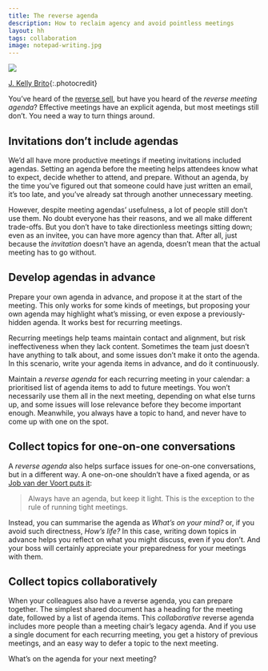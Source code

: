 ```yaml
---
title: The reverse agenda
description: How to reclaim agency and avoid pointless meetings
layout: hh
tags: collaboration
image: notepad-writing.jpg
---
```


![](notepad-writing.jpg)

[J. Kelly Brito](https://unsplash.com/photos/PeUJyoylfe4){:.photocredit}

You’ve heard of the [reverse sell](https://www.sitepoint.com/the-reverse-sell-per-david-sandler/),
but have you heard of the _reverse meeting agenda_?
Effective meetings have an explicit agenda, but most meetings still don’t.
You need a way to turn things around.

## Invitations don’t include agendas

We’d all have more productive meetings if meeting invitations included agendas.
Setting an agenda before the meeting helps attendees know what to expect, decide whether to attend, and prepare.
Without an agenda, by the time you’ve figured out that someone could have just written an email, it’s too late, and you’ve already sat through another unnecessary meeting.

However, despite meeting agendas’ usefulness, a lot of people still don’t use them.
No doubt everyone has their reasons, and we all make different trade-offs.
But you don’t have to take directionless meetings sitting down;
even as an invitee, you can have more agency than that.
After all, just because the _invitation_ doesn’t have an agenda, doesn’t mean that the actual meeting has to go without.

## Develop agendas in advance

Prepare your own agenda in advance, and propose it at the start of the meeting.
This only works for some kinds of meetings, but proposing your own agenda may highlight what’s missing, or even expose a previously-hidden agenda.
It works best for recurring meetings.

Recurring meetings help teams maintain contact and alignment, but risk ineffectiveness when they lack content.
Sometimes the team just doesn’t have anything to talk about, and some issues don’t make it onto the agenda.
In this scenario, write your agenda items in advance, and do it continuously.

Maintain a _reverse agenda_ for each recurring meeting in your calendar:
a prioritised list of agenda items to add to future meetings.
You won’t necessarily use them all in the next meeting, depending on what else turns up, and some issues will lose relevance before they become important enough.
Meanwhile, you always have a topic to hand, and never have to come up with one on the spot.

## Collect topics for one-on-one conversations

A _reverse agenda_ also helps surface issues for one-on-one conversations, but in a different way.
A one-on-one shouldn’t have a fixed agenda, or as
[Job van der Voort puts it](https://twitter.com/Jobvo/status/1477610642303500290):

> Always have an agenda, but keep it light.
> This is the exception to the rule of running tight meetings.

Instead, you can summarise the agenda as _What’s on your mind?_ or, if you avoid such directness, _How’s life?_
In this case, writing down topics in advance helps you reflect on what you might discuss, even if you don’t.
And your boss will certainly appreciate your preparedness for your meetings with them.

## Collect topics collaboratively

When your colleagues also have a reverse agenda, you can prepare together.
The simplest shared document has a heading for the meeting date, followed by a list of agenda items.
This _collaborative_ reverse agenda includes more people than a meeting chair’s legacy agenda.
And if you use a single document for each recurring meeting, you get a history of previous meetings, and an easy way to defer a topic to the next meeting.

What’s on the agenda for your next meeting?
